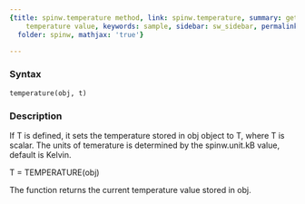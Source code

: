 ```yaml
---
{title: spinw.temperature method, link: spinw.temperature, summary: get/set stored
    temperature value, keywords: sample, sidebar: sw_sidebar, permalink: spinw_temperature.html,
  folder: spinw, mathjax: 'true'}

---
```


### Syntax

`temperature(obj, t)`

### Description

If T is defined, it sets the temperature stored in obj object
to T, where T is scalar. The units of temerature is
determined by the spinw.unit.kB value, default is Kelvin.
 
T = TEMPERATURE(obj)
 
The function returns the current temperature value stored in
obj.
 

